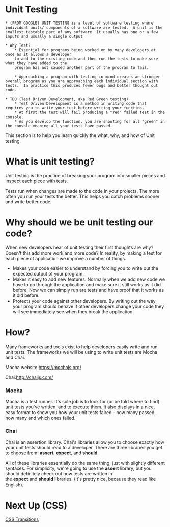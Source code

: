 

# Unit Testing
    * (FROM GOOGLE) UNIT TESTING is a level of software testing where individual units/ components of a software are tested.  A unit is the smallest testable part of any software. It usually has one or a few inputs and usually a single output
    
    * Why Test?
        * Essential for programs being worked on by many developers at once as it allows a developer
        to add to the existing code and then run the tests to make sure what they have added to the
        program has not caused another part of the program to fail.
        
        * Approaching a program with testing in mind creates an stronger overall program as you are approaching each individual section with tests.  In practice this produces fewer bugs and better thought out code.
        
    * TDD (Test Driven Development, aka Red Green testing)
        * Test Driven Development is a method in writing code that requires you to write your test before writing your function. 
        * At first the test will fail producing a "red" failed test in the console.
        * As you develop the function, you are shooting for all "green" in the console meaning all your tests have passed.

 This section is to help you learn quickly the what, why, and how of Unit testing.

# **What is unit testing?**

Unit testing is the practice of breaking your program into smaller pieces and inspect each piece with tests.

Tests run when changes are made to the code in your projects. The more often you run your tests the better. This helps you catch problems sooner and write better code.

# **Why should we be unit testing our code?**

When new developers hear of unit testing their first thoughts are why? Doesn't this add more work and more code? In reality, by making a test for each piece of application we improve a number of things.

- Makes your code easier to understand by forcing you to write out the expected output of your program.
- Makes it easy to add new features. Normally when we add new code we have to go through the application and make sure it still works as it did before. Now we can simply run are tests and have proof that it works as it did before.
- Protects your code against other developers. By writing out the way your program should behave if other developers change your code they will see immediately see when they break the application.

# **How?**

Many frameworks and tools exist to help developers easily write and run unit tests. The frameworks we will be using to write unit tests are Mocha and Chai.

Mocha website:https://mochajs.org/

Chai:http://chaijs.com/

### **Mocha**

Mocha is a test runner. It's sole job is to look for (or be told where to find) unit tests you've written, and to execute them. It also displays in a nice, easy format to show you how your unit tests faired - how many passed, how many and which ones failed.

### **Chai**

Chai is an assertion library. Chai's libraries allow you to choose exactly how your unit tests should read to a developer. There are three libraries you get to choose from: **assert**, **expect**, and **should**.

All of these libraries essentially do the same thing, just with slightly different syntaxes. For simplicity, we're going to use the **assert** library, but you should definitely check out how tests are written in the **expect** and **should** libraries. (It's pretty nice, because they read like English).

# Next Up (CSS)

[CSS Transitions](https://www.notion.so/CSS-Transitions-36734a127e414d9a90896eb6691a3427?pvs=21)